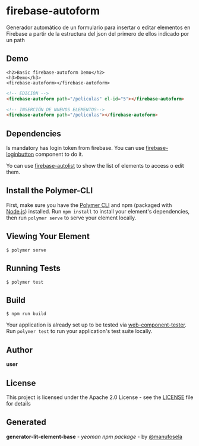 # firebase-autoform

Generador automático de un formulario para insertar o editar elementos en Firebase a partir de la estructura del json del primero de ellos indicado por un path

## Demo

```
<h2>Basic firebase-autoform Demo</h2>
<h3>Demo</h3>
<firebase-autoform></firebase-autoform>

```
<!---
```
<custom-element-demo>
  <template>
    <link rel="import" href="firebase-autoform.html">
    <next-code-block></next-code-block>
  </template>
</custom-element-demo>
```
-->

```html
<!-- EDICIÓN -->
<firebase-autoform path="/peliculas" el-id="5"></firebase-autoform>

<!-- INSERCIÓN DE NUEVOS ELEMENTOS-->
<firebase-autoform path="/peliculas"></firebase-autoform>
```

## Dependencies
Is mandatory has login token from firebase.
You can use [firebase-loginbutton](https://github.com/manufosela/firebase-loginbutton) component to do it.

Yo can use [firebase-autolist](https://github.com/manufosela/firebase-autolist) to show the list of elements to access o edit them.

## Install the Polymer-CLI

First, make sure you have the [Polymer CLI](https://www.npmjs.com/package/polymer-cli) and npm (packaged with [Node.js](https://nodejs.org)) installed. Run `npm install` to install your element's dependencies, then run `polymer serve` to serve your element locally.

## Viewing Your Element

```
$ polymer serve
```

## Running Tests

```
$ polymer test
```

## Build
```
$ npm run build
```

Your application is already set up to be tested via [web-component-tester](https://github.com/Polymer/web-component-tester). Run `polymer test` to run your application's test suite locally.

## Author
**user**

## License

This project is licensed under the Apache 2.0 License - see the [LICENSE](LICENSE) file for details

## Generated

**generator-lit-element-base** - *yeoman npm package* - by [@manufosela](https://github.com/manufosela/generator-litelement-webcomponent)
